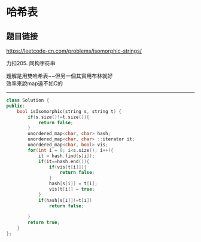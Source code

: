 # 哈希表

## 题目链接

https://leetcode-cn.com/problems/isomorphic-strings/

力扣205. 同构字符串

題解是用雙哈希表~~但另一個其實用布林就好    
效率來說map遠不如C的

    
---------------------------------------

```cpp
class Solution {
public:
    bool isIsomorphic(string s, string t) {
        if(s.size()!=t.size()){
            return false;
        }
        unordered_map<char, char> hash;
        unordered_map<char, char> ::iterator it;
        unordered_map<char, bool> vis;
        for(int i = 0; i<s.size(); i++){
            it = hash.find(s[i]);
            if(it==hash.end()){
                if(vis[t[i]]){
                    return false;
                }
                hash[s[i]] = t[i];
                vis[t[i]] = true;
            }
            if(hash[s[i]]!=t[i])
                return false;
                
        }
        return true;
    }
};
```
